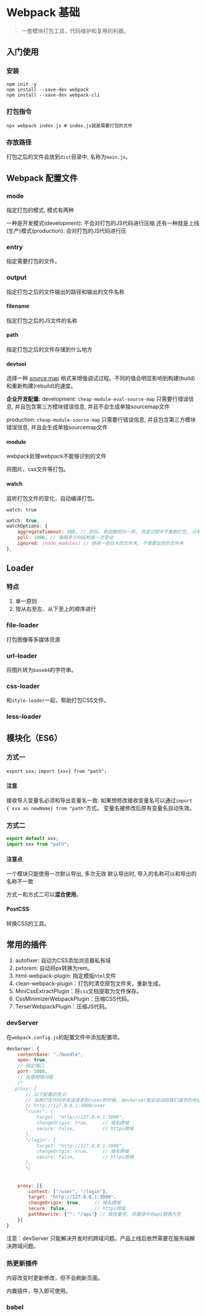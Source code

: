 # Webpack 基础

> 一套模块打包工具，代码维护和复用的利器。

## 入门使用

### 安装

```shell
npm init -y
npm install --save-dev webpack
npm install --save-dev webpack-cli
```

### 打包指令

```shell
npx webpack index.js # index.js就是需要打包的文件
```

### 存放路径

打包之后的文件会放到`dist`目录中, 名称为`main.js`。

## Webpack 配置文件

### mode

指定打包的模式, 模式有两种

一种是开发模式(development): 不会对打包的JS代码进行压缩
还有一种就是上线(生产)模式(production): 会对打包的JS代码进行压

### entry

 指定需要打包的文件。

### output

指定打包之后的文件输出的路径和输出的文件名称

####  filename 

指定打包之后的JS文件的名称

#### path

指定打包之后的文件存储到什么地方

#### devtool

选择一种 [source map](http://blog.teamtreehouse.com/introduction-source-maps) 格式来增强调试过程。不同的值会明显影响到构建(build)和重新构建(rebuild)的速度。

**企业开发配置:**
development: `cheap-module-eval-source-map`
只需要行错误信息, 并且包含第三方模块错误信息, 并且不会生成单独sourcemap文件

production: `cheap-module-source-map`
只需要行错误信息, 并且包含第三方模块错误信息, 并且会生成单独sourcemap文件

#### module

webpack处理webpack不能够识别的文件

将图片、css文件等打包。

#### watch

监听打包文件的变化，自动编译打包。

`watch: true`

```javascript
watch: true,
watchOptions: {
    aggregateTimeout: 300, // 防抖, 和函数防抖一样, 改变过程中不重新打包, 只有改变完成指定时间后才打包
    poll: 1000, // 每隔多少时间检查一次变动
    ignored: /node_modules/ // 排除一些巨大的文件夹, 不需要监控的文件夹
},
```

## Loader

### 特点

1. 单一原则
2. 按从右至左、从下至上的顺序进行

### file-loader

打包图像等多媒体资源

### url-loader

将图片转为`base64`的字符串。

### css-loader

和`style-loader`一起，帮助打包CSS文件。

### less-loader



## 模块化（ES6）

### 方式一

`export xxx;`
`import {xxx} from "path";`

#### 注意

接收导入变量名必须和导出变量名一致.
如果想修改接收变量名可以通过`import  { xxx as newName} from "path"`方式。
变量名被修改后原有变量名自动失效。

### 方式二

```javascript
export default xxx;
import xxx from "path";
```

#### 注意点

一个模块只能使用一次默认导出, 多次无效
默认导出时, 导入的名称可以和导出的名称不一致

方式一和方式二可以**混合使用**。

#### PostCSS

转换CSS的工具。

## 常用的插件

1. autofixer: 自动为CSS添加浏览器私有域
2. pxtorem: 自动将px转换为rem。
3. html-webpack-plugin: 指定模版`html`文件
4. clean-webpack-plugin：打包时清空原包文件夹，重新生成。
5. MiniCssExtractPlugin：将`css`文档提取为文件保存。
6. CssMinimizerWebpackPlugin：压缩CSS代码。
7. TerserWebpackPlugin：压缩JS代码。

### devServer

在`webpack.config.js`的配置文件中添加配置项。

```javascript
devServer: {
    contentBase: "./bundle",
    open: true,
    // 指定端口
    port: 5000,
    // 处理跨域问题
    /*
   proxy: {
       // 以下配置的含义:
       // 当我们在代码中发送请求到/user的时候, devServer就会自动将我们请求的地址替换为
       // http://127.0.0.1:3000/user
       "/user": {
           target: "http://127.0.0.1:3000",
           changeOrigin: true,     // 域名跨域
           secure: false,          // https跨域
       },
       "/login": {
           target: "http://127.0.0.1:3000",
           changeOrigin: true,     // 域名跨域
           secure: false,          // https跨域
       },
       */
    
  
    proxy: [{
        context: ["/user", "/login"],
        target: "http://127.0.0.1:3000",
        changeOrigin: true,     // 域名跨域
        secure: false,          // https跨域
        pathRewrite: {"": "/api"} // 路径重写, 将路径中的api替换为空
    }]
}
```

注意：devServer 只能解决开发时的跨域问题。产品上线后依然需要在服务端解决跨域问题。

### 热更新插件

内容改变时更新修改，但不会刷新页面。

内置插件，导入即可使用。

### babel

